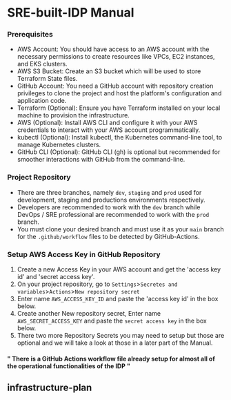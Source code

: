 # SRE-built-IDP Manual

### Prerequisites

 - AWS Account: You should have access to an AWS account with the necessary permissions to create resources like VPCs, EC2 instances, and EKS clusters.
 - AWS S3 Bucket: Create an S3 bucket which will be used to store Terraform State files.
 - GitHub Account: You need a GitHub account with repository creation privileges to clone the project and host the platform's configuration and application code.
 - Terraform (Optional): Ensure you have Terraform installed on your local machine to provision the infrastructure.
 - AWS (Optional): Install AWS CLI and configure it with your AWS credentials to interact with your AWS account programmatically.
 - kubectl (Optional): Install kubectl, the Kubernetes command-line tool, to manage Kubernetes clusters.
- GitHub CLI (Optional): GitHub CLI (gh) is optional but recommended for smoother interactions with GitHub from the command-line.

### Project Repository

 - There are three branches, namely `dev`, `staging` and `prod` used for development, staging and productions environments respectively.
 - Developers are recommended to work with the `dev` branch while DevOps / SRE professional are recommended to work with the `prod` branch.
 - You must clone your desired branch and must use it as your `main` branch for the `.github/workflow` files to be detected by GitHub-Actions.

###  Setup AWS Access Key in GitHub Repository

 1. Create a new Access Key in your AWS account and get the 'access key id' and 'secret access key'.
 2. On your project repository, go to `Settings`>`Secretes and variables`>`Actions`>`New repository secret`
 3. Enter name `AWS_ACCESS_KEY_ID` and paste the 'access key id' in the box below.
 4. Create another New repository secret, Enter name `AWS_SECRET_ACCESS_KEY` and paste the `secret access key` in the box below.
 5. There two more Repository Secrets you may need to setup but those are optional and we will take a look at those in a later part of the Manual.
 
#### " There is a GitHub Actions workflow file already setup for almost all of the operational functionalities of the IDP "

## infrastructure-plan
### 
